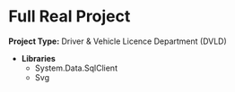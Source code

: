 # Full Real Project

**Project Type:** Driver & Vehicle Licence Department (DVLD)

- **Libraries**
    - System.Data.SqlClient
    - Svg
